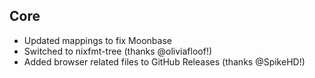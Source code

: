 ## Core

- Updated mappings to fix Moonbase
- Switched to nixfmt-tree (thanks @oliviafloof!)
- Added browser related files to GitHub Releases (thanks @SpikeHD!)
